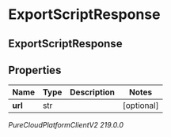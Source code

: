 # ExportScriptResponse

## ExportScriptResponse

## Properties

|Name | Type | Description | Notes|
|------------ | ------------- | ------------- | -------------|
| **url** | str |  | [optional] |



_PureCloudPlatformClientV2 219.0.0_
